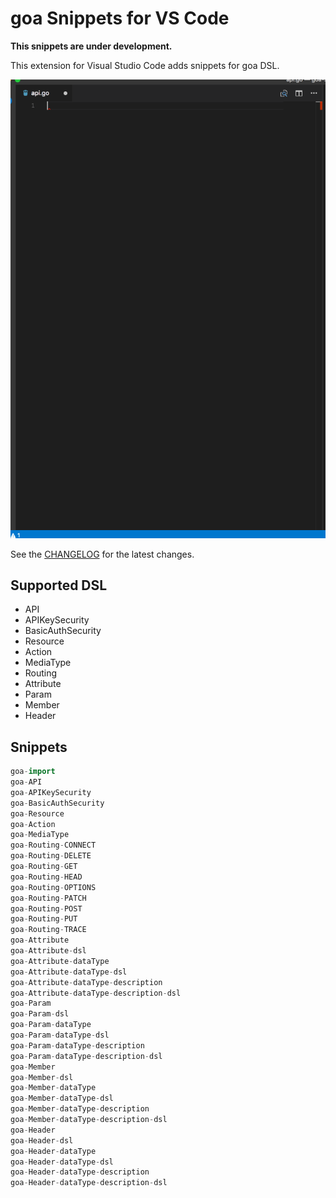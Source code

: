 # goa Snippets for VS Code

**This snippets are under development.**

This extension for Visual Studio Code adds snippets for goa DSL.

![preview](images/goa-snippets.gif)

See the [CHANGELOG](CHANGELOG.md) for the latest changes.

## Supported DSL

* API
* APIKeySecurity
* BasicAuthSecurity
* Resource
* Action
* MediaType
* Routing
* Attribute
* Param
* Member
* Header

## Snippets

```go
goa-import
goa-API
goa-APIKeySecurity
goa-BasicAuthSecurity
goa-Resource
goa-Action
goa-MediaType
goa-Routing-CONNECT
goa-Routing-DELETE
goa-Routing-GET
goa-Routing-HEAD
goa-Routing-OPTIONS
goa-Routing-PATCH
goa-Routing-POST
goa-Routing-PUT
goa-Routing-TRACE
goa-Attribute
goa-Attribute-dsl
goa-Attribute-dataType
goa-Attribute-dataType-dsl
goa-Attribute-dataType-description
goa-Attribute-dataType-description-dsl
goa-Param
goa-Param-dsl
goa-Param-dataType
goa-Param-dataType-dsl
goa-Param-dataType-description
goa-Param-dataType-description-dsl
goa-Member
goa-Member-dsl
goa-Member-dataType
goa-Member-dataType-dsl
goa-Member-dataType-description
goa-Member-dataType-description-dsl
goa-Header
goa-Header-dsl
goa-Header-dataType
goa-Header-dataType-dsl
goa-Header-dataType-description
goa-Header-dataType-description-dsl
```
